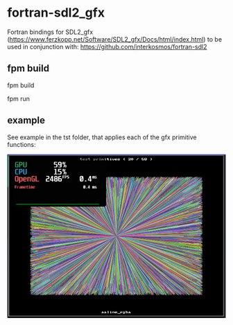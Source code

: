 # fortran-sdl2_gfx
Fortran bindings for SDL2_gfx (https://www.ferzkopp.net/Software/SDL2_gfx/Docs/html/index.html) to be used in conjunction with: https://github.com/interkosmos/fortran-sdl2

## fpm build

fpm build

fpm run



## example

See example in the tst folder, that applies each of the gfx primitive functions:

<img src="data/example.png" alt="sdl2_gfx example" />


